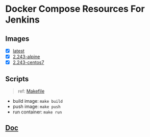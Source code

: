 # Docker Compose Resources For Jenkins

## Images

- [x] [latest](./latest/Dockerfile)
- [x] [2.243-alpine](./2.243-alpine/Dockerfile)
- [x] [2.243-centos7](./2.243-centos7/Dockerfile)

## Scripts

>ref: [Makefile](./Makefile)

- build image: `make build`
- push image: `make push`
- run container: `make run`

## [Doc](https://github.com/jenkinsci/docker/blob/master/README.md)
